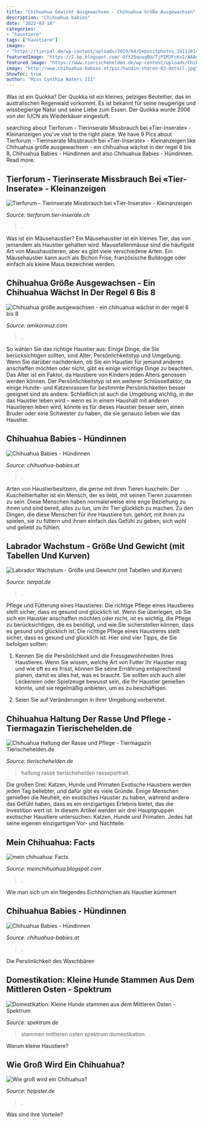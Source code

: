 ```yaml
---
title: "Chihuahua Gewicht Ausgewachsen - Chihuahua Größe Ausgewachsen"
description: "Chihuahua babies"
date: "2022-03-18"
categories:
- "haustiere"
tags: ["haustiere"]
images:
- "https://tierpal.de/wp-content/uploads/2019/04/Depositphotos_191128144_ds-768x255.jpg"
featuredImage: "https://2.bp.blogspot.com/-Oft25quuq0U/TjPIM3FcKoI/AAAAAAAADsQ/PHYCIT6uFis/s320/Foto+am+20-06-2011+um+00-1.04+%25233.jpg"
featured_image: "https://www.tierischehelden.de/wp-content/uploads/Chihuahua-1024x704.jpg"
image: "http://www.chihuahua-babies.at/pic/hundin-sharon-03-detail.jpg"
ShowToc: true
author: "Miss Cynthia Waters III"
---
```



Was ist ein Quokka?
Der Quokka ist ein kleines, pelziges Beuteltier, das im australischen Regenwald vorkommt. Es ist bekannt für seine neugierige und wissbegierige Natur und seine Liebe zum Essen. Der Quokka wurde 2006 von der IUCN als Wiederkäuer eingestuft.

	

		
searching about Tierforum - Tierinserate Missbrauch bei «Tier-Inserate» - Kleinanzeigen you've visit to the right place. We have 9 Pics about Tierforum - Tierinserate Missbrauch bei «Tier-Inserate» - Kleinanzeigen like Chihuahua größe ausgewachsen - ein chihuahua wächst in der regel 6 bis 8, Chihuahua Babies - Hündinnen and also Chihuahua Babies - Hündinnen. Read more:
		
    
## Tierforum - Tierinserate Missbrauch Bei «Tier-Inserate» - Kleinanzeigen

<img loading=lazy src="http://tierforum.tier-inserate.ch/Bilder/Chihuahua_26997.jpg" onerror="this.onerror=null;this.src='https://tse4.mm.bing.net/th?id=OIP.sDiJn0Va4jm6fMnHA-lR5QHaGm&amp;pid=15.1';" alt="Tierforum - Tierinserate Missbrauch bei «Tier-Inserate» - Kleinanzeigen">

_Source: tierforum.tier-inserate.ch_

>. 

	

Was ist ein Mäusehaustier?
Ein Mäusehaustier ist ein kleines Tier, das von jemandem als Haustier gehalten wird. Mausefallenmäuse sind die häufigste Art von Maushaustieren, aber es gibt viele verschiedene Arten. Ein Mäusehaustier kann auch als Bichon Frise, französische Bulldogge oder einfach als kleine Maus bezeichnet werden.

    
## Chihuahua Größe Ausgewachsen - Ein Chihuahua Wächst In Der Regel 6 Bis 8

<img loading=lazy src="https://amikormuz.com/fuz/9eXO1KXmA8nkQkc1onqDeAHaH7.jpg" onerror="this.onerror=null;this.src='https://tse2.mm.bing.net/th?id=OIP.y0JAJ_k2m6MivO4LNfrhxQAAAA&amp;pid=15.1';" alt="Chihuahua größe ausgewachsen - ein chihuahua wächst in der regel 6 bis 8">

_Source: amikormuz.com_

>. 

	

So wählen Sie das richtige Haustier aus: Einige Dinge, die Sie berücksichtigen sollten, sind Alter, Persönlichkeitstyp und Umgebung.
Wenn Sie darüber nachdenken, ob Sie ein Haustier für jemand anderen anschaffen möchten oder nicht, gibt es einige wichtige Dinge zu beachten. Das Alter ist ein Faktor, da Haustiere von Kindern jeden Alters genossen werden können. Der Persönlichkeitstyp ist ein weiterer Schlüsselfaktor, da einige Hunde- und Katzenrassen für bestimmte Persönlichkeiten besser geeignet sind als andere. Schließlich ist auch die Umgebung wichtig, in der das Haustier leben wird – wenn es in einem Haushalt mit anderen Haustieren leben wird, könnte es für dieses Haustier besser sein, einen Bruder oder eine Schwester zu haben, die sie genauso lieben wie das Haustier.

    
## Chihuahua Babies - Hündinnen

<img loading=lazy src="http://www.chihuahua-babies.at/pic/hundin-sharon-03-detail.jpg" onerror="this.onerror=null;this.src='https://tse2.mm.bing.net/th?id=OIP.byslY8RCjE-waGeKW8rUhwHaHa&amp;pid=15.1';" alt="Chihuahua Babies - Hündinnen">

_Source: chihuahua-babies.at_

>. 

	

Arten von Haustierbesitzern, die gerne mit ihren Tieren kuscheln:
Der Kuscheltierhalter ist ein Mensch, der es liebt, mit seinen Tieren zusammen zu sein. Diese Menschen haben normalerweise eine enge Beziehung zu ihnen und sind bereit, alles zu tun, um ihr Tier glücklich zu machen. Zu den Dingen, die diese Menschen für ihre Haustiere tun, gehört, mit ihnen zu spielen, sie zu füttern und ihnen einfach das Gefühl zu geben, sich wohl und geliebt zu fühlen.

    
## Labrador Wachstum - Größe Und Gewicht (mit Tabellen Und Kurven)

<img loading=lazy src="https://tierpal.de/wp-content/uploads/2019/04/Depositphotos_191128144_ds-768x255.jpg" onerror="this.onerror=null;this.src='https://tse1.mm.bing.net/th?id=OIP.PcByCPAGOf587f0qbcxURgHaCd&amp;pid=15.1';" alt="Labrador Wachstum - Größe und Gewicht (mit Tabellen und Kurven)">

_Source: tierpal.de_

>. 

	

Pflege und Fütterung eines Haustieres: Die richtige Pflege eines Haustieres stellt sicher, dass es gesund und glücklich ist.
Wenn Sie überlegen, ob Sie sich ein Haustier anschaffen möchten oder nicht, ist es wichtig, die Pflege zu berücksichtigen, die es benötigt, und wie Sie sicherstellen können, dass es gesund und glücklich ist. Die richtige Pflege eines Haustieres stellt sicher, dass es gesund und glücklich ist. Hier sind vier Tipps, die Sie befolgen sollten:
1. Kennen Sie die Persönlichkeit und die Fressgewohnheiten Ihres Haustieres. Wenn Sie wissen, welche Art von Futter Ihr Haustier mag und wie oft es es frisst, können Sie seine Ernährung entsprechend planen, damit es alles hat, was es braucht. Sie sollten sich auch aller Leckereien oder Spielzeuge bewusst sein, die Ihr Haustier genießen könnte, und sie regelmäßig anbieten, um es zu beschäftigen.

2. Seien Sie auf Veränderungen in ihrer Umgebung vorbereitet.

    
## Chihuahua Haltung Der Rasse Und Pflege - Tiermagazin Tierischehelden.de

<img loading=lazy src="https://www.tierischehelden.de/wp-content/uploads/Chihuahua-1024x704.jpg" onerror="this.onerror=null;this.src='https://tse4.mm.bing.net/th?id=OIP.q2Zy-At9yvs2ULI07psj_gHaFF&amp;pid=15.1';" alt="Chihuahua Haltung der Rasse und Pflege - Tiermagazin Tierischehelden.de">

_Source: tierischehelden.de_

>haltung rasse tierischehelden rasseportrait. 

	

Die großen Drei: Katzen, Hunde und Primaten
Exotische Haustiere werden jeden Tag beliebter, und dafür gibt es viele Gründe. Einige Menschen genießen die Neuheit, ein exotisches Haustier zu haben, während andere das Gefühl haben, dass es ein einzigartiges Erlebnis bietet, das die Investition wert ist. In diesem Artikel werden wir drei Hauptgruppen exotischer Haustiere untersuchen: Katzen, Hunde und Primaten. Jedes hat seine eigenen einzigartigen Vor- und Nachteile.

    
## Mein Chihuahua: Facts

<img loading=lazy src="https://2.bp.blogspot.com/-Oft25quuq0U/TjPIM3FcKoI/AAAAAAAADsQ/PHYCIT6uFis/s320/Foto+am+20-06-2011+um+00-1.04+%25233.jpg" onerror="this.onerror=null;this.src='https://tse4.mm.bing.net/th?id=OIP.aQZoAd8wzB9A85_WJ2InawAAAA&amp;pid=15.1';" alt="mein chihuahua: Facts">

_Source: meinchihuahua.blogspot.com_

>. 

	

Wie man sich um ein fliegendes Eichhörnchen als Haustier kümmert

    
## Chihuahua Babies - Hündinnen

<img loading=lazy src="http://www.chihuahua-babies.at/pic/hundin-chanel-1-detail.jpg" onerror="this.onerror=null;this.src='https://tse1.mm.bing.net/th?id=OIP.eQLD0uHK9BFQz8k54zQnmAHaFW&amp;pid=15.1';" alt="Chihuahua Babies - Hündinnen">

_Source: chihuahua-babies.at_

>. 

	

Die Persönlichkeit des Waschbären

    
## Domestikation: Kleine Hunde Stammen Aus Dem Mittleren Osten - Spektrum

<img loading=lazy src="https://static.spektrum.de/fm/912/thumbnails/Standard-Chihuahua_CaterinaRufo.jpg.2972381.jpg" onerror="this.onerror=null;this.src='https://tse1.mm.bing.net/th?id=OIP.copPFzSCf4nb512ibDk6MwHaE8&amp;pid=15.1';" alt="Domestikation: Kleine Hunde stammen aus dem Mittleren Osten - Spektrum">

_Source: spektrum.de_

>stammen mittleren osten spektrum domestikation. 

	

Warum kleine Haustiere?

    
## Wie Groß Wird Ein Chihuahua?

<img loading=lazy src="https://static.helpster.de/attachments/articles/icons/000/198/837/featured/163268379.jpg" onerror="this.onerror=null;this.src='https://tse2.mm.bing.net/th?id=OIP.d1-OVajuE5A-tTMwUiZKLgAAAA&amp;pid=15.1';" alt="Wie groß wird ein Chihuahua?">

_Source: helpster.de_

>. 

	

Was sind ihre Vorteile?

